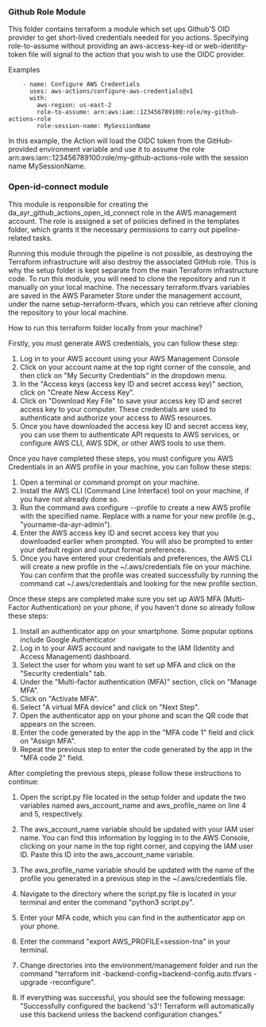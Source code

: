 ### Github Role Module 

This folder contains terraform a module which set ups Github'S OID provider to get short-lived credentials needed for you actions. Specifying role-to-assume without providing an aws-access-key-id or web-identity-token file will signal to the action that you wish to use the OIDC provider. 

Examples
```
    - name: Configure AWS Credentials
      uses: aws-actions/configure-aws-credentials@v1
      with:
        aws-region: us-east-2
        role-to-assume: arn:aws:iam::123456789100:role/my-github-actions-role
        role-session-name: MySessionName
```

In this example, the Action will load the OIDC token from the GitHub-provided environment variable and use it to assume the role arn:aws:iam::123456789100:role/my-github-actions-role with the session name MySessionName.

### Open-id-connect module 

This module is responsible for creating the da_ayr_github_actions_open_id_connect role in the AWS management account. The role is assigned a set of policies defined in the templates folder, which grants it the necessary permissions to carry out pipeline-related tasks.

Running this module through the pipeline is not possible, as destroying the Terraform infrastructure will also destroy the associated GitHub role. This is why the setup folder is kept separate from the main Terraform infrastructure code. To run this module, you will need to clone the repository and run it manually on your local machine. The necessary terraform.tfvars variables are saved in the AWS Parameter Store under the management account, under the name setup-terraform-tfvars, which you can retrieve after cloning the repository to your local machine.

How to run this terraform folder locally from your machine? 

Firstly, you must generate AWS credentials, you can follow these step:

1. Log in to your AWS account using your AWS Management Console
2. Click on your account name at the top right corner of the console, and then click on "My Security Credentials" in the dropdown menu.
3. In the "Access keys (access key ID and secret access key)" section, click on "Create New Access Key".
4. Click on "Download Key File" to save your access key ID and secret access key to your computer. These credentials are used to authenticate and authorize your access to AWS resources.
5. Once you have downloaded the access key ID and secret access key, you can use them to authenticate API requests to AWS services, or configure AWS CLI, AWS SDK, or other AWS tools to use them.

Once you have completed these steps, you must configure you AWS Credentials in an AWS profile in your machine, you can follow these steps:

1. Open a terminal or command prompt on your machine.
2. Install the AWS CLI (Command Line Interface) tool on your machine, if you have not already done so.
3. Run the command aws configure --profile <profile-name> to create a new AWS profile with the specified name. Replace <profile-name> with a name for your new profile (e.g., "yourname-da-ayr-admin").
4. Enter the AWS access key ID and secret access key that you downloaded earlier when prompted. You will also be prompted to enter your default region and output format preferences.
5. Once you have entered your credentials and preferences, the AWS CLI will create a new profile in the ~/.aws/credentials file on your machine. You can confirm that the profile was created successfully by running the command cat ~/.aws/credentials and looking for the new profile section.

Once these steps are completed make sure you set up AWS MFA (Multi-Factor Authentication) on your phone, if you haven't done so already follow these steps:

1. Install an authenticator app on your smartphone. Some popular options include Google Authenticator
2. Log in to your AWS account and navigate to the IAM (Identity and Access Management) dashboard.
3. Select the user for whom you want to set up MFA and click on the "Security credentials" tab.
4. Under the "Multi-factor authentication (MFA)" section, click on "Manage MFA".
5. Click on "Activate MFA".
6. Select "A virtual MFA device" and click on "Next Step".
7. Open the authenticator app on your phone and scan the QR code that appears on the screen.
8. Enter the code generated by the app in the "MFA code 1" field and click on "Assign MFA".
9. Repeat the previous step to enter the code generated by the app in the "MFA code 2" field.

After completing the previous steps, please follow these instructions to continue:

1. Open the script.py file located in the setup folder and update the two variables named aws_account_name and aws_profile_name on line 4 and 5, respectively.

2. The aws_account_name variable should be updated with your IAM user name. You can find this information by logging in to the AWS Console, clicking on your name in the top right corner, and copying the IAM user ID. Paste this ID into the aws_account_name variable.

3. The aws_profile_name variable should be updated with the name of the profile you generated in a previous step in the ~/.aws/credentials file.

4. Navigate to the directory where the script.py file is located in your terminal and enter the command "python3 script.py".

5. Enter your MFA code, which you can find in the authenticator app on your phone.

6. Enter the command "export AWS_PROFILE=session-tna" in your terminal.

7. Change directories into the environment/management folder and run the command "terraform init -backend-config=backend-config.auto.tfvars -upgrade -reconfigure".

8. If everything was successful, you should see the following message: "Successfully configured the backend 's3'! Terraform will automatically use this backend unless the backend configuration changes."